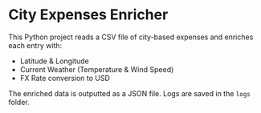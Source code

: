 # City Expenses Enricher
This Python project reads a CSV file of city-based expenses and enriches each entry with:

- Latitude & Longitude
- Current Weather (Temperature & Wind Speed)
- FX Rate conversion to USD

The enriched data is outputted as a JSON file. Logs are saved in the `logs` folder.